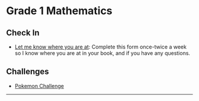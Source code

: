 # Grade 1 Mathematics
## Check In
* <a href="https://docs.google.com/forms/d/e/1FAIpQLSeviGZXD-I1-lmsXGWwYWfL_DmVxuQQzj5bI48VIIiUeSqjFg/viewform?usp=sf_link"> Let me know where you are at</a>: Complete this form once-twice a week so I know where you are at in your book, and if you have any questions.

## Challenges 
* <a href="https://MerrickMath.github.io/MerrickMath.github.io-PokemonChallenge/"> Pokemon Challenge</a> 

---


